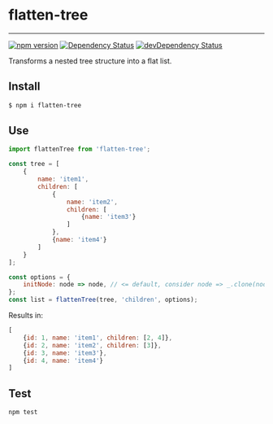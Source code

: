 # flatten-tree
--------------
[![npm version](https://badge.fury.io/js/flatten-tree.svg)](https://badge.fury.io/js/flatten-tree)
[![Dependency Status](https://david-dm.org/jweidler/flatten-tree.svg)](https://david-dm.org/jweidler/flatten-tree)
[![devDependency Status](https://david-dm.org/jweidler/flatten-tree/dev-status.svg)](https://david-dm.org/jweidler/flatten-tree#info=devDependencies)

Transforms a nested tree structure into a flat list.

## Install

```bash
$ npm i flatten-tree
```

## Use

```javascript
import flattenTree from 'flatten-tree';

const tree = [
    {
        name: 'item1',
        children: [
            {
                name: 'item2',
                children: [
                    {name: 'item3'}
                ]
            },
            {name: 'item4'}
        ]
    }
];

const options = {
    initNode: node => node, // <= default, consider node => _.clone(node) to avoid mutating the tree
};
const list = flattenTree(tree, 'children', options);
```

Results in:

```javascript
[
    {id: 1, name: 'item1', children: [2, 4]},
    {id: 2, name: 'item2', children: [3]},
    {id: 3, name: 'item3'},
    {id: 4, name: 'item4'}
]
```

## Test

`npm test`
